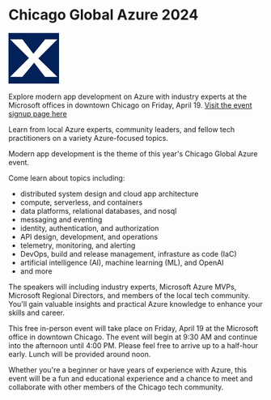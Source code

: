 # Chicago Global Azure 2024

![Chicago Global Azure 2024](responsivex_logo.png)

 Explore modern app development on Azure with industry experts at the Microsoft offices in downtown Chicago on Friday, April 19. [Visit the event signup page here](https://www.eventbrite.com/e/chicago-global-azure-2024-tickets-830534951397?aff=globalazure)

Learn from local Azure experts, community leaders, and fellow tech practitioners on a variety Azure-focused topics.

Modern app development is the theme of this year's Chicago Global Azure event.

Come learn about topics including:

* distributed system design and cloud app architecture
* compute, serverless, and containers
* data platforms, relational databases, and nosql
* messaging and eventing
* identity, authentication, and authorization
* API design, development, and operations
* telemetry, monitoring, and alerting
* DevOps, build and release management, infrasture as code (IaC)
* artificial intelligence (AI), machine learning (ML), and OpenAI
* and more

The speakers will including industry experts, Microsoft Azure MVPs, Microsoft Regional Directors, and members of the local tech community. You'll gain valuable insights and practical Azure knowledge to enhance your skills and career.

This free in-person event will take place on Friday, April 19 at the Microsoft office in downtown Chicago. The event will begin at 9:30 AM and continue into the afternoon until 4:00 PM. Please feel free to arrive up to a half-hour early. Lunch will be provided around noon.

Whether you're a beginner or have years of experience with Azure, this event will be a fun and educational experience and a chance to meet and collaborate with other members of the Chicago tech community.
